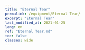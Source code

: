 ```yaml
---
title: "Eternal Tear"
permalink: /equipment/Eternal Tear/
excerpt: "Eternal Tear"
last_modified_at: 2021-01-25
lang: en
ref: "Eternal Tear.md"
toc: false
classes: wide
---
```


